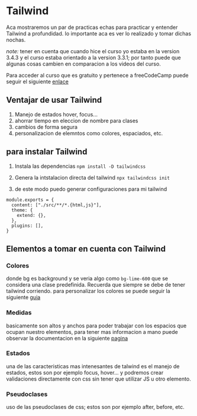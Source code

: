# Tailwind

Aca mostraremos un par de practicas echas para practicar y entender Tailwind a profundidad. lo importante aca es ver lo realizado y tomar dichas nochas.

 _note:_ tener en cuenta que cuando hice el curso yo estaba en la version 3.4.3 y el curso estaba orientado a la version 3.3.1; por tanto puede que algunas cosas cambien en comparacion a los videos del curso.

 Para acceder al curso que es gratuito y pertenece a freeCodeCamp puede seguir el siguiente [enlace](https://www.youtube.com/watch?v=5HtRcMSO1Ro&ab_channel=freeCodeCampEspa%C3%B1ol)

## Ventajar de usar Tailwind

1. Manejo de estados hover, focus...
2. ahorrar tiempo en eleccion de nombre para clases  
3. cambios de forma segura
4. personalizacion de elemntos como colores, espaciados, etc.

## para instalar Tailwind

1. Instala las dependencias
`npm install -D tailwindcss`

2. Genera la intstalacion directa del tailwind
`npx tailwindcss init`

3. de este modo puedo generar configuraciones para mi tailwind

```
module.exports = {
  content: ["./src/**/*.{html,js}"],  
  theme: {
    extend: {},
  },
  plugins: [],
}
```

## Elementos a tomar en cuenta con Tailwind

### Colores

donde bg es background y se veria algo como `bg-lime-600` que se considera una clase predefinida. Recuerda que siempre se debe de tener tailwind corriendo. para personalizar los colores se puede seguir la siguiente [guia](https://tailwindcss.com/docs/customizing-colors)

### Medidas

basicamente son altos y anchos para poder trabajar con los espacios que ocupan nuestro elementos, para tener mas informacion a mano puede observar la documentacion en la siguiente [pagina](https://tailwindcss.com/docs/width)

### Estados

una de las caracteristicas mas intenesantes de talwind es el manejo de estados, estos son por ejemplo focus, hover... y podremos crear validaciones directamente con css sin tener que utilizar JS u otro elemento.

### Pseudoclases

uso de las pseudoclases de css; estos son por ejemplo after, before, etc.
